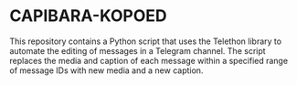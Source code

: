 # CAPIBARA-KOPOED
This repository contains a Python script that uses the Telethon library to automate the editing of messages in a Telegram channel. The script replaces the media and caption of each message within a specified range of message IDs with new media and a new caption.

